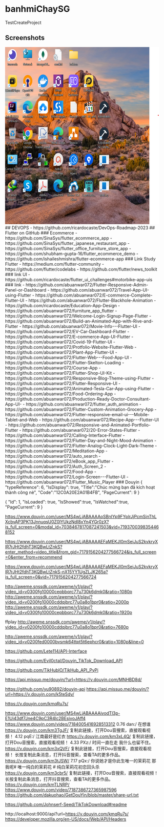 # banhmiChaySG
TestCreateProject
## Screenshots
<img src="soft.png" height="580px" >
## DEVOPS
- https://github.com/ricardocaste/DevOps-Roadmap-2023
## Flutter on GitHub
### Ecommerce
- https://github.com/SinaSys/flutter_ecommerce_app
- https://github.com/SinaSys/flutter_japanese_restaurant_app
- https://github.com/SinaSys/flutter_office_furniture_store_app
- https://github.com/shubham-gupta-16/flutter_ecommerce_demo
- https://github.com/ishaileshmishra/flutter-ecommerce-app
### Link Study Flutter
- https://medium.com/flutter-community
- https://github.com/flutter/codelabs
- https://github.com/flutter/news_toolkit
### link UI 
- https://github.com/ricardocaste/flutter_ui_challenges#motorbike-app-uis
### link
- https://github.com/abuanwar072/Flutter-Responsive-Admin-Panel-or-Dashboard
- https://github.com/abuanwar072/Travel-App-UI-using-Flutter
- https://github.com/abuanwar072/E-commerce-Complete-Flutter-UI
- https://github.com/abuanwar072/Flutter-Blackhole-Animation
- https://github.com/ricardocaste/Education-App-Design
- https://github.com/abuanwar072/furniture_app_flutter
- https://github.com/abuanwar072/Welcome-Login-Signup-Page-Flutter
- https://github.com/abuanwar072/Build-an-Animated-App-with-Rive-and-Flutter
- https://github.com/abuanwar072/Movie-Info---Flutter-UI
- https://github.com/abuanwar072/EV-Car-Dashboard-Flutter
- https://github.com/abuanwar072/E-commerce-App-UI-Flutter
- https://github.com/abuanwar072/Covid-19-Flutter-UI
- https://github.com/abuanwar072/Protfolio-Website-Flutter-Web
- https://github.com/abuanwar072/Plant-App-Flutter-UI
- https://github.com/abuanwar072/Flutter-Web---Food-App-UI
- https://github.com/abuanwar072/Flutter-Skelton-Loading
- https://github.com/abuanwar072/Course-App
- https://github.com/abuanwar072/Flutter-Shop-UI-Kit
- https://github.com/abuanwar072/Responsive-Blog-Theme-using-Flutter
- https://github.com/abuanwar072/Flutter-Responsive-UI
- https://github.com/abuanwar072/Animated-Tesla-Car-App-using-Flutter
- https://github.com/abuanwar072/Food-Ordering-App
- https://github.com/abuanwar072/Production-Ready-Doctor-Consultant-App-UI-
- https://github.com/abuanwar072/flutter_auth_animation
- https://github.com/abuanwar072/Flutter-Custom-Animation-Grocery-App
- https://github.com/abuanwar072/Flutter-responsive-email-ui---Mobile-Tablet-and-Web
- https://github.com/abuanwar072/Recipe-App---Flutter-UI
- https://github.com/abuanwar072/Responsive-and-Animated-Portfolio-Flutter
- https://github.com/abuanwar072/20-Error-States-Flutter
- https://github.com/abuanwar072/Calling-Interface-Flutter
- https://github.com/abuanwar072/Flutter-Day-and-Night-Mood-Animation
- https://github.com/abuanwar072/Flutter-Analog-Clock-Light-Dark-Theme
- https://github.com/abuanwar072/Meditation-App
- https://github.com/abuanwar072/auto_search
- https://github.com/abuanwar072/eBook_app_Flutter
- https://github.com/abuanwar072/Auth_Screen_2
- https://github.com/abuanwar072/Food-App
- https://github.com/abuanwar072/Login-Screen---Flutter-UI
- https://github.com/abuanwar072/Flutter_Music_Player
### Douyin
{ 
 "typeReference": 6, 
 "IsDisplay": true, 
 "Title":"Chúc mừng bạn đã kích hoạt thành công nè", 
 "Code":"12C0A20E2A01B4FB",
 "PageCurrent": 9 
}


{ 
"Id": 1, 
"IsLoaded": true, 
"IsShowed":true, 
"IsWatched":true,
"PageCurrent": 9 
 }

https://www.douyin.com/user/MS4wLjABAAAAoSBnIYp9FYplrJjPcmSinThLXcbvAP3PK13JnnuqsU0Z0lYUkzNdI8xYn4YGr0zX?is_full_screen=0&modal_id=7038467817087241503&vid=7193700398354468152


https://www.douyin.com/user/MS4wLjABAAAAEFaMEKJI0mSeiJuS2kvkryXlR7rJHt2fdhT3KQBwLtZnkS?enter_method=video_title&from_gid=7179156204277566724&is_full_screen=0&enter_from=recommend

https://www.douyin.com/user/MS4wLjABAAAAEFaMEKJI0mSeiJuS2kvkryXlR7rJHt2fdhT3KQBwLtZnkS-nX15YY1UgZLJK265a?is_full_screen=0&vid=7179156204277566724

http://aweme.snssdk.com/aweme/v1/play/?video_id=v0300fg10000cepbbqrc77u730k6dmk0&ratio=1080p
http://aweme.snssdk.com/aweme/v1/play/?video_id=v0200fg10000cddqjbrc77u0a8o1bpr0&ratio=2000p
http://aweme.snssdk.com/aweme/v1/play/?video_id=v0300fg10000cepbbqrc77u730k6dmk0&ratio=1920p


ffplay http://aweme.snssdk.com/aweme/v1/play/?video_id=v0200fg10000cddqjbrc77u0a8o1bpr0&ratio=7680p

http://aweme.snssdk.com/aweme/v1/play/?video_id=v0200fed0000bvsmk64ttpt5t6ephcr0&ratio=1080p&line=0

https://github.com/Lete114/API-Interface

https://github.com/Evil0ctal/Douyin_TikTok_Download_API

https://github.com/TikHubIO/TikHub_API_PyPi

https://api.missuo.me/douyin/?url=https://v.douyin.com/MNHBD8d/

https://github.com/yu90892/douyin-api
https://api.missuo.me/douyin/?url=https://v.douyin.com/k5teSdv/

https://v.douyin.com/kmqRu7s/

https://www.douyin.com/user/MS4wLjABAAAAivodTl3p-E1Ui43df7Jne4C9pC3R4lc2BEsivoJAff4
https://www.douyin.com/video/7184005416928513312
0.76 dan:/ 在想谁  https://v.douyin.com/km3TgJF/ 复制此链接，打开Dou音搜索，直接观看视频！
4.12 pqE:/ 江南最好是红衣  https://v.douyin.com/km3xL4Q/ 复制此链接，打开Dou音搜索，直接观看视频！
4.33 PXz:/ 时间一直在走 我什么也留不住。  https://v.douyin.com/km3xQVF/ 复制此链接，打开Dou音搜索，直接观看视频！
长按复制此条消息，打开抖音搜索，查看TA的更多作品。 https://v.douyin.com/km3tJSW/
7.17 pQx:/ 你说她才是你此生唯一的茉莉花 那我呢# 唯一纯白的茉莉花 # 纯白茉莉花初恋回头杀  https://v.douyin.com/km3cbr5/ 复制此链接，打开Dou音搜索，直接观看视频！
长按复制此条消息，打开抖音搜索，查看TA的更多作品。 https://v.douyin.com/kmTLNRP/
https://www.douyin.com/video/7187386727365987596
https://github.com/dakuohao/GetDouYin/blob/master/share-url.txt


https://github.com/Johnserf-Seed/TikTokDownload#readme



http://localhost:9000/api?url=https://v.douyin.com/kmqRu7s/
https://developer.mozilla.org/en-US/docs/Web/API/Headers



